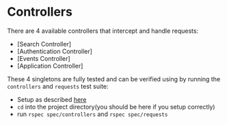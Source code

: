 # Controllers
There are 4 available controllers that intercept and handle requests:
* [Search Controller]
* [Authentication Controller]
* [Events Controller]
* [Application Controller]

These 4 singletons are fully tested and can be verified using by running the `controllers` and `requests` test suite:
* Setup as described [here]()
* `cd` into the project directory(you should be here if you setup correctly)
* run `rspec spec/controllers` and `rspec spec/requests`
